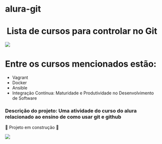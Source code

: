 # alura-git

<h1 align="center">Lista de cursos para controlar no Git  </h1>
<img src="https://user-images.githubusercontent.com/103337542/162613958-94b81d32-61e5-4ad1-81f5-f5db083bc774.png">

     
<b><h1>Entre os cursos mencionados estão:</h1></b>

<ul>
        <li>Vagrant</li>
        <li>Docker</li>
        <li>Ansible</li>
        <li>Integração Contínua: Maturidade e Produtividade no Desenvolvimento de Software</li>
</ul>
    
<h3>Descrição do projeto: Uma atividade do curso do alura relacionado ao ensino de como usar git e github</h3>

:construction: Projeto em construção :construction:

<img src="http://img.shields.io/static/v1?label=STATUS&message=EM%20DESENVOLVIMENTO&color=GREEN&style=for-the-badge">
   
   
    
    
